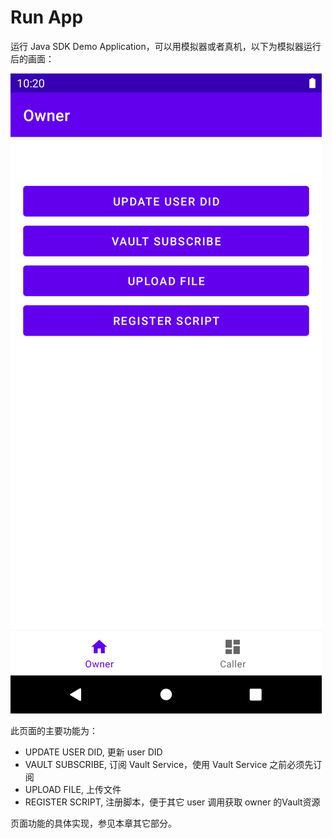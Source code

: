 # Run App

运行 Java SDK Demo Application，可以用模拟器或者真机，以下为模拟器运行后的画面：

![Home Page](img/home.png "Home Page")

此页面的主要功能为：

- UPDATE USER DID, 更新 user DID
- VAULT SUBSCRIBE, 订阅 Vault Service，使用 Vault Service 之前必须先订阅
- UPLOAD FILE, 上传文件
- REGISTER SCRIPT, 注册脚本，便于其它 user 调用获取 owner 的Vault资源

页面功能的具体实现，参见本章其它部分。
